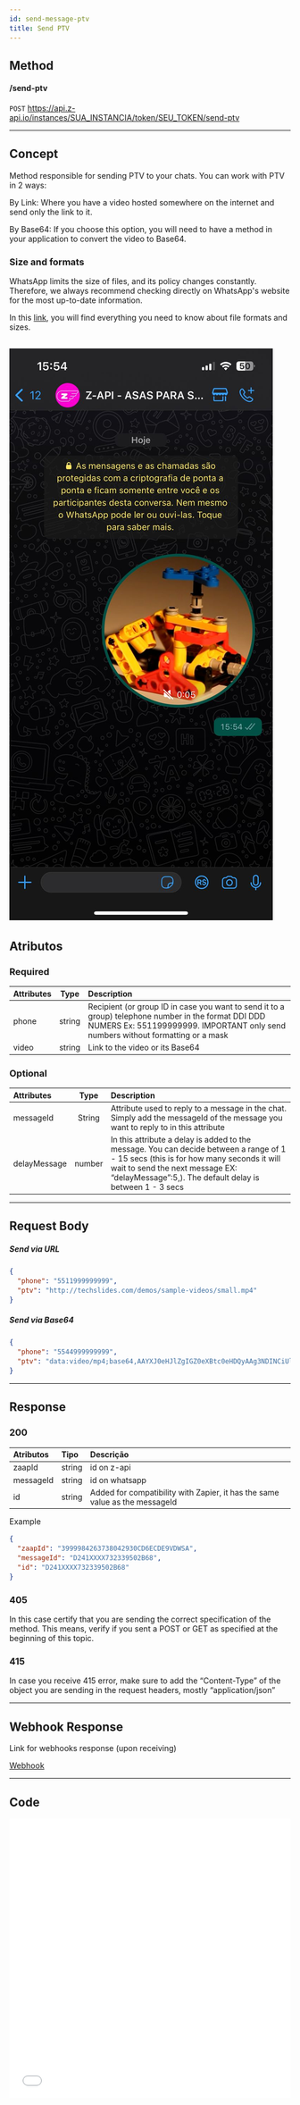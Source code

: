 ```yaml
---
id: send-message-ptv
title: Send PTV
---
```


## Method

#### /send-ptv

`POST` https://api.z-api.io/instances/SUA_INSTANCIA/token/SEU_TOKEN/send-ptv

---

## Concept

Method responsible for sending PTV to your chats. You can work with PTV in 2 ways:

By Link: Where you have a video hosted somewhere on the internet and send only the link to it.

By Base64: If you choose this option, you will need to have a method in your application to convert the video to Base64.

### Size and formats

WhatsApp limits the size of files, and its policy changes constantly. Therefore, we always recommend checking directly on WhatsApp's website for the most up-to-date information.

In this [link], you will find everything you need to know about file formats and sizes.

[link]: https://developers.facebook.com/docs/whatsapp/api/media

![image](../../../../../img/send-message-ptv.jpeg)
---

## Atributos

### Required

| Attributes   | Type   | Description |
| :-------     | :--:   | :------     |
| phone        | string | Recipient (or group ID in case you want to send it to a group) telephone number in the format DDI DDD NUMERS Ex: 551199999999. IMPORTANT  only send numbers without formatting or a mask |
| video        | string | Link to the video or its Base64|

### Optional

| Attributes   | Type   | Description |
| :-------     | :--:   | :------     |
| messageId | String | Attribute used to reply to a message in the chat. Simply add the messageId of the message you want to reply to in this attribute |
| delayMessage | number | In this attribute a delay is added to the message. You can decide between a range of 1 - 15 secs (this is for how many seconds it will wait to send the next message EX: “delayMessage”:5,). The default delay is between 1 - 3 secs |

---

## Request Body

##### Send via URL
```json
{
  "phone": "5511999999999",
  "ptv": "http://techslides.com/demos/sample-videos/small.mp4"
}
```

##### Send via Base64
```json
{
  "phone": "5544999999999",
  "ptv": "data:video/mp4;base64,AAYXJ0eHJlZgIGZ0eXBtc0eHDQyAAg3NDINCiUlRUAAAG1wNDJtcD"
}
```

---

## Response

### 200

| Atributos | Tipo   | Descrição      |
| :-------- | :----- | :------------- |
| zaapId    | string | id on z-api    |
| messageId | string | id on whatsapp |
| id        | string | Added for compatibility with Zapier, it has the same value as the messageId |

Example

```json
{
  "zaapId": "3999984263738042930CD6ECDE9VDWSA",
  "messageId": "D241XXXX732339502B68",
  "id": "D241XXXX732339502B68"
}
```

### 405

In this case certify that you are sending the correct specification of the method. This means, verify if you sent a POST or GET as specified at the beginning of this topic.

### 415

In case you receive 415 error, make sure to add the “Content-Type” of the object you are sending in the request headers, mostly “application/json”

---

## Webhook Response

Link for webhooks response (upon receiving)

[Webhook](../webhooks/on-message-received#exemplo-de-retorno-de-ptv)

---

## Code

<iframe src="//api.apiembed.com/?source=https://raw.githubusercontent.com/Z-API/z-api-docs/main/json-examples/send-ptv.json&targets=all" frameborder="0" scrolling="no" width="100%" height="500px" seamless></iframe>
